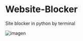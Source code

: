 # Website-Blocker
Site blocker in python by terminal


![imagen](https://user-images.githubusercontent.com/34452566/112563511-e2468e00-8daf-11eb-84d0-5b7e37541038.png)
